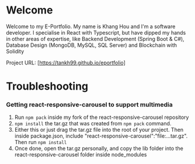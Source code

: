 # Welcome
Welcome to my E-Portfolio. My name is Khang Hou and I'm a software developer. I specialise in React with Typescript, but have dipped my hands in other areas of expertise, like Backend Development (Spring Boot & C#), Database Design (MongoDB, MySQL, SQL Server) and Blockchain with Solidity

Project URL: [https://tankh99.github.io/eportfolio]

# Troubleshooting
### Getting react-responsive-carousel to support multimedia
1. Run ```npm pack``` inside my fork of the react-responsive-carousel repository
2. ```npm install``` the tar.gz that was created from ```npm pack``` command. 
3. Either this or just drag the tar.gz file into the root of your project. Then inside package.json, include "react-responsive-carousel":"file:...tar.gz". Then run ```npm install```
4. Once done, open the tar.gz personally, and copy the lib folder into the react-responsive-carousel folder inside node_modules